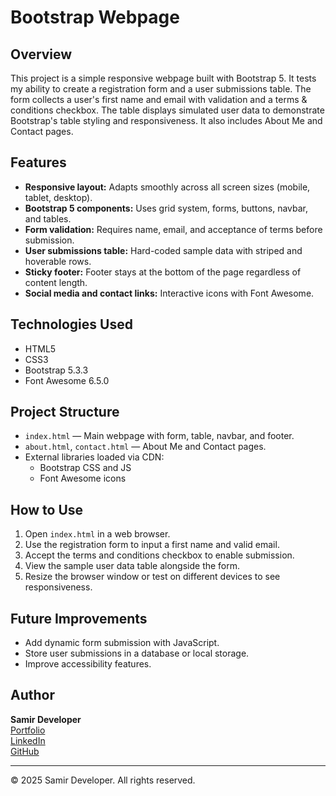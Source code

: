 # Bootstrap Webpage 

## Overview

This project is a simple responsive webpage built with Bootstrap 5. It tests my ability to create a registration form and a user submissions table. The form collects a user's first name and email with validation and a terms & conditions checkbox. The table displays simulated user data to demonstrate Bootstrap's table styling and responsiveness. It also includes About Me and Contact pages.

## Features

- **Responsive layout:** Adapts smoothly across all screen sizes (mobile, tablet, desktop).
- **Bootstrap 5 components:** Uses grid system, forms, buttons, navbar, and tables.
- **Form validation:** Requires name, email, and acceptance of terms before submission.
- **User submissions table:** Hard-coded sample data with striped and hoverable rows.
- **Sticky footer:** Footer stays at the bottom of the page regardless of content length.
- **Social media and contact links:** Interactive icons with Font Awesome.

## Technologies Used

- HTML5  
- CSS3  
- Bootstrap 5.3.3  
- Font Awesome 6.5.0  

## Project Structure

- `index.html` — Main webpage with form, table, navbar, and footer.
- `about.html`, `contact.html` — About Me and Contact pages.
- External libraries loaded via CDN:
  - Bootstrap CSS and JS
  - Font Awesome icons

## How to Use

1. Open `index.html` in a web browser.
2. Use the registration form to input a first name and valid email.
3. Accept the terms and conditions checkbox to enable submission.
4. View the sample user data table alongside the form.
5. Resize the browser window or test on different devices to see responsiveness.

## Future Improvements

- Add dynamic form submission with JavaScript.
- Store user submissions in a database or local storage.
- Improve accessibility features.

## Author

**Samir Developer**  
[Portfolio](https://SamirDeveloper.com)  
[LinkedIn](https://www.linkedin.com/in/samiirdeveloper)  
[GitHub](https://github.com/SamiirDeveloper)

---

© 2025 Samir Developer. All rights reserved.
